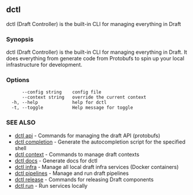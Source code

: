 ## dctl

dctl (Draft Controller) is the built-in CLI for managing everything in Draft

### Synopsis

dctl (Draft Controller) is the built-in CLI for managing everything in Draft.
It does everything from generate code from Protobufs to spin up your local infrastructure for
development.

### Options

```
      --config string    config file
      --context string   override the current context
  -h, --help             help for dctl
  -t, --toggle           Help message for toggle
```

### SEE ALSO

* [dctl api](dctl_api.md)	 - Commands for managing the draft API (protobufs)
* [dctl completion](dctl_completion.md)	 - Generate the autocompletion script for the specified shell
* [dctl context](dctl_context.md)	 - Commands to manage draft contexts
* [dctl docs](dctl_docs.md)	 - Generate docs for dctl
* [dctl infra](dctl_infra.md)	 - Manage all local draft infra services (Docker containers)
* [dctl pipelines](dctl_pipelines.md)	 - Manage and run draft pipelines
* [dctl release](dctl_release.md)	 - Commands for releasing Draft components
* [dctl run](dctl_run.md)	 - Run services locally

